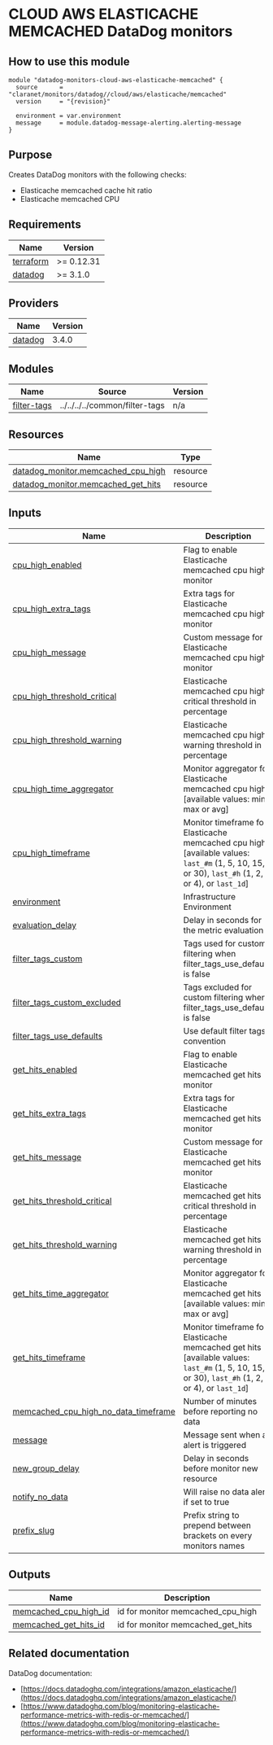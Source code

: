 # CLOUD AWS ELASTICACHE MEMCACHED DataDog monitors

## How to use this module

```hcl
module "datadog-monitors-cloud-aws-elasticache-memcached" {
  source      = "claranet/monitors/datadog//cloud/aws/elasticache/memcached"
  version     = "{revision}"

  environment = var.environment
  message     = module.datadog-message-alerting.alerting-message
}

```

## Purpose

Creates DataDog monitors with the following checks:

- Elasticache memcached cache hit ratio
- Elasticache memcached CPU

## Requirements

| Name | Version |
|------|---------|
| <a name="requirement_terraform"></a> [terraform](#requirement\_terraform) | >= 0.12.31 |
| <a name="requirement_datadog"></a> [datadog](#requirement\_datadog) | >= 3.1.0 |

## Providers

| Name | Version |
|------|---------|
| <a name="provider_datadog"></a> [datadog](#provider\_datadog) | 3.4.0 |

## Modules

| Name | Source | Version |
|------|--------|---------|
| <a name="module_filter-tags"></a> [filter-tags](#module\_filter-tags) | ../../../../common/filter-tags | n/a |

## Resources

| Name | Type |
|------|------|
| [datadog_monitor.memcached_cpu_high](https://registry.terraform.io/providers/DataDog/datadog/latest/docs/resources/monitor) | resource |
| [datadog_monitor.memcached_get_hits](https://registry.terraform.io/providers/DataDog/datadog/latest/docs/resources/monitor) | resource |

## Inputs

| Name | Description | Type | Default | Required |
|------|-------------|------|---------|:--------:|
| <a name="input_cpu_high_enabled"></a> [cpu\_high\_enabled](#input\_cpu\_high\_enabled) | Flag to enable Elasticache memcached cpu high monitor | `string` | `"true"` | no |
| <a name="input_cpu_high_extra_tags"></a> [cpu\_high\_extra\_tags](#input\_cpu\_high\_extra\_tags) | Extra tags for Elasticache memcached cpu high monitor | `list(string)` | `[]` | no |
| <a name="input_cpu_high_message"></a> [cpu\_high\_message](#input\_cpu\_high\_message) | Custom message for Elasticache memcached cpu high monitor | `string` | `""` | no |
| <a name="input_cpu_high_threshold_critical"></a> [cpu\_high\_threshold\_critical](#input\_cpu\_high\_threshold\_critical) | Elasticache memcached cpu high critical threshold in percentage | `string` | `90` | no |
| <a name="input_cpu_high_threshold_warning"></a> [cpu\_high\_threshold\_warning](#input\_cpu\_high\_threshold\_warning) | Elasticache memcached cpu high warning threshold in percentage | `string` | `75` | no |
| <a name="input_cpu_high_time_aggregator"></a> [cpu\_high\_time\_aggregator](#input\_cpu\_high\_time\_aggregator) | Monitor aggregator for Elasticache memcached cpu high [available values: min, max or avg] | `string` | `"min"` | no |
| <a name="input_cpu_high_timeframe"></a> [cpu\_high\_timeframe](#input\_cpu\_high\_timeframe) | Monitor timeframe for Elasticache memcached cpu high [available values: `last_#m` (1, 5, 10, 15, or 30), `last_#h` (1, 2, or 4), or `last_1d`] | `string` | `"last_15m"` | no |
| <a name="input_environment"></a> [environment](#input\_environment) | Infrastructure Environment | `string` | n/a | yes |
| <a name="input_evaluation_delay"></a> [evaluation\_delay](#input\_evaluation\_delay) | Delay in seconds for the metric evaluation | `number` | `900` | no |
| <a name="input_filter_tags_custom"></a> [filter\_tags\_custom](#input\_filter\_tags\_custom) | Tags used for custom filtering when filter\_tags\_use\_defaults is false | `string` | `"*"` | no |
| <a name="input_filter_tags_custom_excluded"></a> [filter\_tags\_custom\_excluded](#input\_filter\_tags\_custom\_excluded) | Tags excluded for custom filtering when filter\_tags\_use\_defaults is false | `string` | `""` | no |
| <a name="input_filter_tags_use_defaults"></a> [filter\_tags\_use\_defaults](#input\_filter\_tags\_use\_defaults) | Use default filter tags convention | `string` | `"true"` | no |
| <a name="input_get_hits_enabled"></a> [get\_hits\_enabled](#input\_get\_hits\_enabled) | Flag to enable Elasticache memcached get hits monitor | `string` | `"true"` | no |
| <a name="input_get_hits_extra_tags"></a> [get\_hits\_extra\_tags](#input\_get\_hits\_extra\_tags) | Extra tags for Elasticache memcached get hits monitor | `list(string)` | `[]` | no |
| <a name="input_get_hits_message"></a> [get\_hits\_message](#input\_get\_hits\_message) | Custom message for Elasticache memcached get hits monitor | `string` | `""` | no |
| <a name="input_get_hits_threshold_critical"></a> [get\_hits\_threshold\_critical](#input\_get\_hits\_threshold\_critical) | Elasticache memcached get hits critical threshold in percentage | `string` | `60` | no |
| <a name="input_get_hits_threshold_warning"></a> [get\_hits\_threshold\_warning](#input\_get\_hits\_threshold\_warning) | Elasticache memcached get hits warning threshold in percentage | `string` | `80` | no |
| <a name="input_get_hits_time_aggregator"></a> [get\_hits\_time\_aggregator](#input\_get\_hits\_time\_aggregator) | Monitor aggregator for Elasticache memcached get hits [available values: min, max or avg] | `string` | `"max"` | no |
| <a name="input_get_hits_timeframe"></a> [get\_hits\_timeframe](#input\_get\_hits\_timeframe) | Monitor timeframe for Elasticache memcached get hits [available values: `last_#m` (1, 5, 10, 15, or 30), `last_#h` (1, 2, or 4), or `last_1d`] | `string` | `"last_15m"` | no |
| <a name="input_memcached_cpu_high_no_data_timeframe"></a> [memcached\_cpu\_high\_no\_data\_timeframe](#input\_memcached\_cpu\_high\_no\_data\_timeframe) | Number of minutes before reporting no data | `string` | `30` | no |
| <a name="input_message"></a> [message](#input\_message) | Message sent when an alert is triggered | `any` | n/a | yes |
| <a name="input_new_group_delay"></a> [new\_group\_delay](#input\_new\_group\_delay) | Delay in seconds before monitor new resource | `number` | `300` | no |
| <a name="input_notify_no_data"></a> [notify\_no\_data](#input\_notify\_no\_data) | Will raise no data alert if set to true | `bool` | `true` | no |
| <a name="input_prefix_slug"></a> [prefix\_slug](#input\_prefix\_slug) | Prefix string to prepend between brackets on every monitors names | `string` | `""` | no |

## Outputs

| Name | Description |
|------|-------------|
| <a name="output_memcached_cpu_high_id"></a> [memcached\_cpu\_high\_id](#output\_memcached\_cpu\_high\_id) | id for monitor memcached\_cpu\_high |
| <a name="output_memcached_get_hits_id"></a> [memcached\_get\_hits\_id](#output\_memcached\_get\_hits\_id) | id for monitor memcached\_get\_hits |
## Related documentation

DataDog documentation:

* [https://docs.datadoghq.com/integrations/amazon_elasticache/](https://docs.datadoghq.com/integrations/amazon_elasticache/)
* [https://www.datadoghq.com/blog/monitoring-elasticache-performance-metrics-with-redis-or-memcached/](https://www.datadoghq.com/blog/monitoring-elasticache-performance-metrics-with-redis-or-memcached/)


